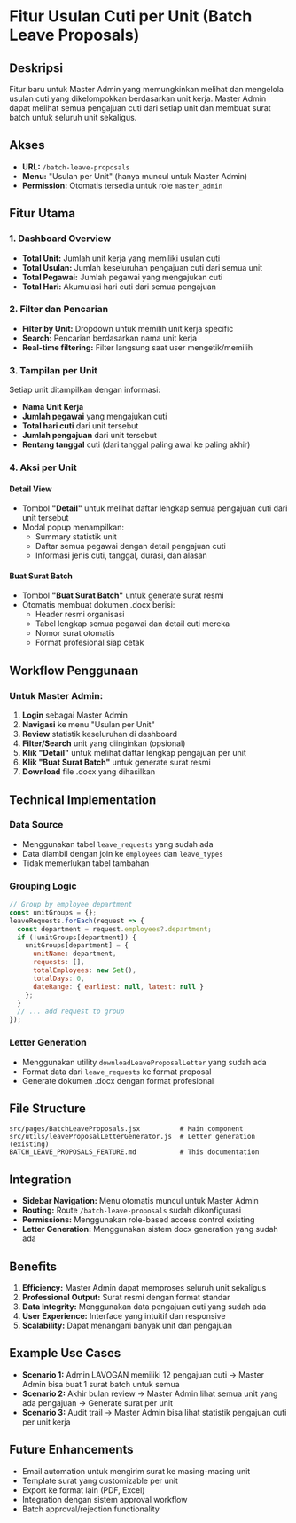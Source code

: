 # Fitur Usulan Cuti per Unit (Batch Leave Proposals)

## Deskripsi
Fitur baru untuk Master Admin yang memungkinkan melihat dan mengelola usulan cuti yang dikelompokkan berdasarkan unit kerja. Master Admin dapat melihat semua pengajuan cuti dari setiap unit dan membuat surat batch untuk seluruh unit sekaligus.

## Akses
- **URL:** `/batch-leave-proposals`
- **Menu:** "Usulan per Unit" (hanya muncul untuk Master Admin)
- **Permission:** Otomatis tersedia untuk role `master_admin`

## Fitur Utama

### 1. Dashboard Overview
- **Total Unit:** Jumlah unit kerja yang memiliki usulan cuti
- **Total Usulan:** Jumlah keseluruhan pengajuan cuti dari semua unit
- **Total Pegawai:** Jumlah pegawai yang mengajukan cuti
- **Total Hari:** Akumulasi hari cuti dari semua pengajuan

### 2. Filter dan Pencarian
- **Filter by Unit:** Dropdown untuk memilih unit kerja specific
- **Search:** Pencarian berdasarkan nama unit kerja
- **Real-time filtering:** Filter langsung saat user mengetik/memilih

### 3. Tampilan per Unit
Setiap unit ditampilkan dengan informasi:
- **Nama Unit Kerja**
- **Jumlah pegawai** yang mengajukan cuti
- **Total hari cuti** dari unit tersebut
- **Jumlah pengajuan** dari unit tersebut
- **Rentang tanggal** cuti (dari tanggal paling awal ke paling akhir)

### 4. Aksi per Unit

#### Detail View
- Tombol **"Detail"** untuk melihat daftar lengkap semua pengajuan cuti dari unit tersebut
- Modal popup menampilkan:
  - Summary statistik unit
  - Daftar semua pegawai dengan detail pengajuan cuti
  - Informasi jenis cuti, tanggal, durasi, dan alasan

#### Buat Surat Batch
- Tombol **"Buat Surat Batch"** untuk generate surat resmi
- Otomatis membuat dokumen .docx berisi:
  - Header resmi organisasi
  - Tabel lengkap semua pegawai dan detail cuti mereka
  - Nomor surat otomatis
  - Format profesional siap cetak

## Workflow Penggunaan

### Untuk Master Admin:
1. **Login** sebagai Master Admin
2. **Navigasi** ke menu "Usulan per Unit"
3. **Review** statistik keseluruhan di dashboard
4. **Filter/Search** unit yang diinginkan (opsional)
5. **Klik "Detail"** untuk melihat daftar lengkap pengajuan per unit
6. **Klik "Buat Surat Batch"** untuk generate surat resmi
7. **Download** file .docx yang dihasilkan

## Technical Implementation

### Data Source
- Menggunakan tabel `leave_requests` yang sudah ada
- Data diambil dengan join ke `employees` dan `leave_types`
- Tidak memerlukan tabel tambahan

### Grouping Logic
```javascript
// Group by employee department
const unitGroups = {};
leaveRequests.forEach(request => {
  const department = request.employees?.department;
  if (!unitGroups[department]) {
    unitGroups[department] = {
      unitName: department,
      requests: [],
      totalEmployees: new Set(),
      totalDays: 0,
      dateRange: { earliest: null, latest: null }
    };
  }
  // ... add request to group
});
```

### Letter Generation
- Menggunakan utility `downloadLeaveProposalLetter` yang sudah ada
- Format data dari `leave_requests` ke format proposal
- Generate dokumen .docx dengan format profesional

## File Structure
```
src/pages/BatchLeaveProposals.jsx          # Main component
src/utils/leaveProposalLetterGenerator.js  # Letter generation (existing)
BATCH_LEAVE_PROPOSALS_FEATURE.md           # This documentation
```

## Integration
- **Sidebar Navigation:** Menu otomatis muncul untuk Master Admin
- **Routing:** Route `/batch-leave-proposals` sudah dikonfigurasi
- **Permissions:** Menggunakan role-based access control existing
- **Letter Generation:** Menggunakan sistem docx generation yang sudah ada

## Benefits
1. **Efficiency:** Master Admin dapat memproses seluruh unit sekaligus
2. **Professional Output:** Surat resmi dengan format standar
3. **Data Integrity:** Menggunakan data pengajuan cuti yang sudah ada
4. **User Experience:** Interface yang intuitif dan responsive
5. **Scalability:** Dapat menangani banyak unit dan pengajuan

## Example Use Cases
- **Scenario 1:** Admin LAVOGAN memiliki 12 pengajuan cuti → Master Admin bisa buat 1 surat batch untuk semua
- **Scenario 2:** Akhir bulan review → Master Admin lihat semua unit yang ada pengajuan → Generate surat per unit
- **Scenario 3:** Audit trail → Master Admin bisa lihat statistik pengajuan cuti per unit kerja

## Future Enhancements
- Email automation untuk mengirim surat ke masing-masing unit
- Template surat yang customizable per unit
- Export ke format lain (PDF, Excel)
- Integration dengan sistem approval workflow
- Batch approval/rejection functionality
